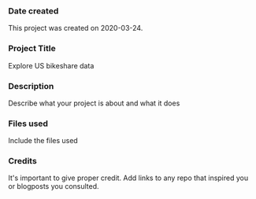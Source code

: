 ### Date created
This project was created on 2020-03-24.

### Project Title
Explore US bikeshare data

### Description
Describe what your project is about and what it does

### Files used
Include the files used

### Credits
It's important to give proper credit. Add links to any repo that inspired you or blogposts you consulted.

